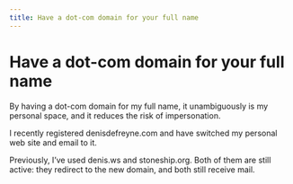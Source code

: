 ```yaml
---
title: Have a dot-com domain for your full name
---
```


# Have a dot-com domain for your full name
By having a dot-com domain for my full name, it unambiguously is my personal space, and it reduces the risk of impersonation.

I recently registered denisdefreyne.com and have switched my personal web site and email to it.

Previously, I’ve used denis.ws and stoneship.org. Both of them are still active: they redirect to the new domain, and both still receive mail.